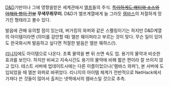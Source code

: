 [D&D](D%26D.md)기반이나 그에 영향을받은 세계관에서 [엘프](%EC%97%98%ED%94%84.md)들의 주식.
<del>[특이하게도 패티와 소스와 야채와 빵이 전부</del>](%EC%99%80%ED%8D%BC.md) **무색무취무미**.
D&D가 엘프계열에게 늘 그러듯 [렘바스](%EB%A0%98%EB%B0%94%EC%8A%A4.md)의 처절하게 망가진 형태라고 볼수
있다.

발음에 관해 유의할 점이 있는데, 버거킹의 와퍼와 같은 스펠링이기는 하지만 D&D계열의 아이템이라면 (의미를 감안할 때) 엘븐 웨이퍼라고
부르는 것이 맞다. 무슨 일이 있어도 한국화시켜 발음하고 싶다면 적절한 발음은 엘븐 웨하스(!).

[리니지](%EB%A6%AC%EB%8B%88%EC%A7%80.md)에도 아이템으로 나온다. 초록 물약을 빤 뒤 쓰면 속도 업. 용기의
물약과 비슷한 효과를 보인다. 하지만 비싸고 지속시간도 용기의 물약에 비해 짧은 편이라 잘 쓰이지 않고 있다. 테스트 서버에 업데이트시에는
다른 이름이었으나('렘바스 와퍼'), 본 서버에 도입되었을 때 엘븐 와퍼로 바뀌었다. 리니지의 아이템 체계가 전반적으로 NetHack에서
가져다 쓴 것들이 많아서 출처는 넷핵에서의 렘바스일 것으로 추측.

